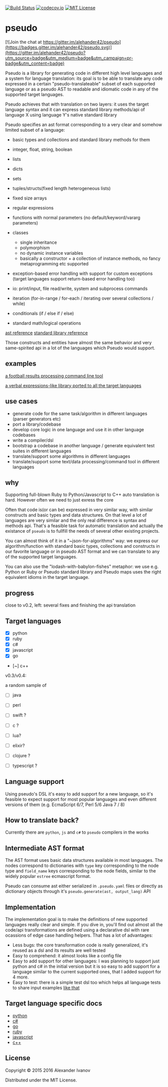 [![Build Status](https://travis-ci.org/alehander42/pseudo.svg?branch=master)](https://travis-ci.org/alehander42/pseudo)
[![codecov.io](https://codecov.io/github/alehander42/pseudo/coverage.svg?branch=master)](https://codecov.io/github/alehander42/pseudo?branch=master)
[![MIT License](http://img.shields.io/badge/License-MIT-blue.svg)](LICENSE)

# pseudo

[![Join the chat at https://gitter.im/alehander42/pseudo](https://badges.gitter.im/alehander42/pseudo.svg)](https://gitter.im/alehander42/pseudo?utm_source=badge&utm_medium=badge&utm_campaign=pr-badge&utm_content=badge)

Pseudo is a library for generating code in different high level languages and a system for language translation: its goal is to be able to translate any code expressed in a certain "pseudo-translateable" subset of each supported language or as a pseudo AST to readable and idiomatic code in any of the supported target languages. 

Pseudo achieves that with translation on two layers: it uses the target language syntax and it can express standard library methods/api of language X using language Y's native standard library

Pseudo specifies an ast format corresponding to a very clear and somehow limited subset of a language:

  * basic types and collections and standard library methods for them
  
  * integer, float, string, boolean
  * lists
  * dicts
  * sets
  * tuples/structs(fixed length heterogeneous lists)
  * fixed size arrays
  * regular expressions

  * functions with normal parameters (no default/keyword/vararg parameters)
  * classes 
    * single inheritance
    * polymorphism
    * no dynamic instance variables
    * basically a constructor + a collection of instance methods, no fancy metaprogramming etc supported

  * exception-based error handling with support for custom exceptions
  (target languages support return-based error handling too)
  
  * io: print/input, file read/write, system and subprocess commands

  * iteration (for-in-range / for-each / iterating over several collections / while)
  * conditionals (if / else if / else)
  * standard math/logical operations

[ast reference](docs/ast.md)
[standard library reference](docs/library_reference.md)


Those constructs and entities have almost the same behavior and very same-spirited api in a lot of the languages which Pseudo would support.

## examples

[a football results processing command line tool](examples/football)

[a verbal expressions-like library ported to all the target languages](examples/verbal_expressions)
## use cases

  * generate code for the same task/algorithm in different languages (parser generators etc)
  * port a library/codebase
  * develop core logic in one language and use it in other language codebases
  * write a compiler/dsl
  * bootstrap a codebase in another language / generate equivalent test suites in different languages
  * translate/support some algorithms in different languages
  * translate/support some text/data processing/command tool in different languages

## why

Supporting full-blown Ruby to Python/Javascript to C++ auto translation is hard.
However often we need to just exress the core

Often that code is(or can be) expressed in very similar way, with
similar constructs and basic types and data structures. On that level
a lot of languages are very similar and the only real difference
is syntax and methods api. That's a feasible task for automatic translation
and actually the existance of `pseudo` is to fullfill the needs of several other
existing projects.

You can almost think of it in a "~json-for-algorithms" way: we express
our algorithm/function with standard basic types, collections and constructs in our favorite language or in pseudo AST format and we can translate to any of the supported target languages.

You can also use the "lodash-with-babylon-fishes" metaphor: we use e.g. Python or Ruby or Pseudo standard library and Pseudo maps uses the right equivalent idioms in the target language.


## progress

close to v0.2, left: several fixes and finishing the api translation
 
## Target languages

- [x] python
- [x] ruby
- [x] c#
- [x] javascript
- [x] go

- [~] c++

v0.3/v0.4:

a random sample of 

- [ ] java
- [ ] perl

- [ ] swift ?
- [ ] c ?

- [ ] lua?
- [ ] elixir?
- [ ] clojure ?
- [ ] typescript ?

## Language support

Using pseudo's DSL it's easy to add support for a new language, so it's feasible to expect support for most popular languages and even different versions of them (e.g. EcmaScript 6/7, Perl 5/6 Java 7 / 8)

## How to translate back?

Currently there are `python`, `js` and `c#` to `pseudo` compilers in the works

## Intermediate AST format

The AST format uses basic data structures available in most languages. The nodes correspond to 
dictionaries with `type` key corresponding to the node type and `field_name` keys corresponding to
the node fields, similar to the widely popular `estree` ecmascript format.

Pseudo can consume ast either serialized in `.pseudo.yaml` files or directly as
dictionary objects through it's `pseudo.generate(ast, output_lang)` API

## Implementation

The implementation goal is to make the definitions of new supported languages  really clear and simple. If you dive in, you'll find out
almost all the code/api transformations are defined using a declarative dsl with rare ocassions 
of edge case handling helpers. That has a lot of advantages:
* Less bugs: the core transformation code is really generalized, it's reused as a dsl and its results are well tested
* Easy to comprehend: it almost looks like a config file
* Easy to add support for other languages: I was planning to support just python and c# in the initial version but it is so easy to add support for a language similar to the current supported ones, that I
added support for 4 more.
* Easy to test: there is a simple test dsl too which helps all language tests to share input examples [like that](pseudo/tests/test_ruby.py)

## Target language specific docs

* [python](docs/python.md)
* [c#](docs/csharp.md)
* [go](docs/go.md)
* [ruby](docs/ruby.md)
* [javascript](docs/javascript.md)
* [c++](docs/cpp.md)

## License

Copyright © 2015 2016 Alexander Ivanov

Distributed under the MIT License.

